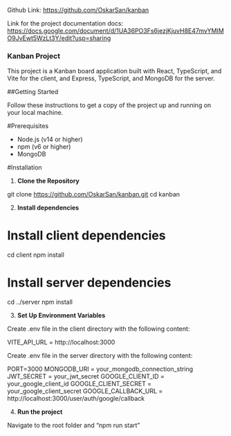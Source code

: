 Github Link:
https://github.com/OskarSan/kanban


Link for the project documentation docs:
https://docs.google.com/document/d/1UA36PO3Fs6jezjKjuvH8E47mvYMIMO9JvEwt5WzLt3Y/edit?usp=sharing



### Kanban Project

This project is a Kanban board application built with React, TypeScript, and Vite for the client, and Express, TypeScript, and MongoDB for the server.

##Getting Started

Follow these instructions to get a copy of the project up and running on your local machine.

#Prerequisites

- Node.js (v14 or higher)
- npm (v6 or higher)
- MongoDB

#Installation

1. **Clone the Repository**

git clone https://github.com/OskarSan/kanban.git
cd kanban

2. **Install dependencies**

# Install client dependencies
cd client
npm install

# Install server dependencies
cd ../server
npm install

3. **Set Up Environment Variables**

Create  .env file in the client directory with the following content:

VITE_API_URL = http://localhost:3000

Create .env file in the server directory with the following content: 
	
PORT=3000
MONGODB_URI = your_mongodb_connection_string
JWT_SECRET = your_jwt_secret
GOOGLE_CLIENT_ID = your_google_client_id
GOOGLE_CLIENT_SECRET = your_google_client_secret
GOOGLE_CALLBACK_URL = http://localhost:3000/user/auth/google/callback


4. **Run the project**

Navigate to the root folder and “npm run start”
